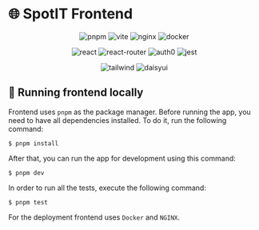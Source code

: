 # :globe_with_meridians: SpotIT Frontend

<p align="center">
    <img src="https://img.shields.io/badge/pnpm-F69220.svg?style=for-the-badge&logo=pnpm&logoColor=white" alt="pnpm">
    <img src="https://img.shields.io/badge/Vite-646CFF.svg?style=for-the-badge&logo=Vite&logoColor=white" alt="vite">
    <img src="https://img.shields.io/badge/NGINX-009639.svg?style=for-the-badge&logo=NGINX&logoColor=white" alt="nginx">
    <img src="https://img.shields.io/badge/Docker-2496ED.svg?style=for-the-badge&logo=Docker&logoColor=white" alt="docker">
</p>
<p align="center">
    <img src="https://img.shields.io/badge/React-61DAFB.svg?style=for-the-badge&logo=React&logoColor=black" alt="react">
    <img src="https://img.shields.io/badge/React%20Router-CA4245.svg?style=for-the-badge&logo=React-Router&logoColor=white" alt="react-router">
    <img src="https://img.shields.io/badge/Auth0-EB5424.svg?style=for-the-badge&logo=Auth0&logoColor=white" alt="auth0">
    <img src="https://img.shields.io/badge/Jest-C21325.svg?style=for-the-badge&logo=Jest&logoColor=white" alt="jest">
</p>
<p align="center">
    <img src="https://img.shields.io/badge/Tailwind%20CSS-06B6D4.svg?style=for-the-badge&logo=Tailwind-CSS&logoColor=white" alt="tailwind">
    <img src="https://img.shields.io/badge/DaisyUI-5A0EF8.svg?style=for-the-badge&logo=DaisyUI&logoColor=white" alt="daisyui">
</p>

## :wrench: Running frontend locally

Frontend uses `pnpm` as the package manager.
Before running the app, you need to have all dependencies installed.
To do it, run the following command:

```shell
$ pnpm install
```

After that, you can run the app for development using this command:

```shell
$ pnpm dev
```

In order to run all the tests, execute the following command:

```shell
$ pnpm test
```

For the deployment frontend uses `Docker` and `NGINX`.

